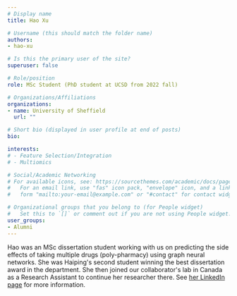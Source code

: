 ```yaml
---
# Display name
title: Hao Xu

# Username (this should match the folder name)
authors:
- hao-xu

# Is this the primary user of the site?
superuser: false

# Role/position
role: MSc Student (PhD student at UCSD from 2022 fall)

# Organizations/Affiliations
organizations:
- name: University of Sheffield
  url: ""

# Short bio (displayed in user profile at end of posts)
bio: 

interests:
# - Feature Selection/Integration
# - Multiomics

# Social/Academic Networking
# For available icons, see: https://sourcethemes.com/academic/docs/page-builder/#icons
#   For an email link, use "fas" icon pack, "envelope" icon, and a link in the
#   form "mailto:your-email@example.com" or "#contact" for contact widget.

# Organizational groups that you belong to (for People widget)
#   Set this to `[]` or comment out if you are not using People widget.
user_groups:
- Alumni
---
```


Hao was an MSc dissertation student working with us on predicting the side effects of taking multiple drugs (poly-pharmacy) using graph neural networks. She was Haiping's second student winning the best dissertation award in the department. She then joined our collaborator's lab in Canada as a Research Assistant to continue her researcher there. See [her LinkedIn page](https://www.linkedin.com/in/hxu999/?originalSubdomain=ca) for more information.
